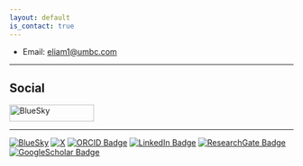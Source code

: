 ```yaml
---
layout: default
is_contact: true
---
```


* Email: [eliam1@umbc.com](mailto:eliam1@umbc.com)


---


## Social

<a href="https://bsky.app/profile/eliamascolo.bsky.social">
  <img src="https://img.shields.io/badge/Bluesky-0285FF?logo=bluesky&logoColor=fff&style=for-the-badge" alt="BlueSky" width="150" height="30">
</a>

---

[![BlueSky](https://img.shields.io/badge/Bluesky-0285FF?logo=bluesky&logoColor=fff&style=for-the-badge)](https://bsky.app/profile/eliamascolo.bsky.social)
[![X](https://img.shields.io/badge/X-000000.svg?style=for-the-badge&logo=X&logoColor=white)](https://twitter.com/EliaMascolo)
[![ORCID Badge](https://img.shields.io/badge/orcid-A6CE39?style=for-the-badge&logo=orcid&logoColor=white)](https://orcid.org/0000-0003-2977-7844)
[![LinkedIn Badge](https://img.shields.io/badge/LinkedIn-0077B5?style=for-the-badge&logo=linkedin&logoColor=white)](https://www.linkedin.com/in/eliamascolo/)
[![ResearchGate Badge](https://img.shields.io/badge/Research_Gate-00CCBB.svg?&style=for-the-badge&logo=ResearchGate&logoColor=white)](https://www.researchgate.net/profile/Elia-Mascolo)
[![GoogleScholar Badge](https://img.shields.io/badge/Google_Scholar-4285F4?style=for-the-badge&logo=google-scholar&logoColor=white)](https://scholar.google.com/citations?user=xcVjtnsAAAAJ&hl=it&oi=ao)



